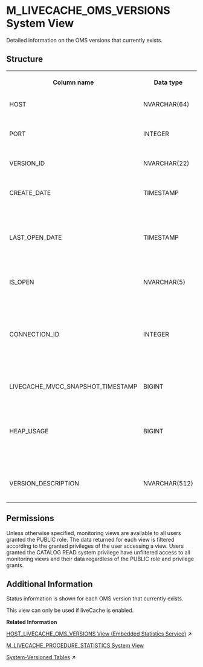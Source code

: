 <!-- loio20b3079f7519101491b1c22f0d951530 -->

# M\_LIVECACHE\_OMS\_VERSIONS System View

Detailed information on the OMS versions that currently exists.



<a name="loio20b3079f7519101491b1c22f0d951530___m__l_i_v_e_c_a_c_h_e__o_m_s__v_e_r_s_i_o_n_s_1struct_M_LIVECACHE_OMS_VERSIONS"/>

## Structure


<table>
<tr>
<th valign="top">

Column name

</th>
<th valign="top">

Data type

</th>
<th valign="top">

Description

</th>
</tr>
<tr>
<td valign="top">

HOST

</td>
<td valign="top">

NVARCHAR\(64\)

</td>
<td valign="top">

Displays the host name.

</td>
</tr>
<tr>
<td valign="top">

PORT

</td>
<td valign="top">

INTEGER

</td>
<td valign="top">

Displays the internal port.

</td>
</tr>
<tr>
<td valign="top">

VERSION\_ID

</td>
<td valign="top">

NVARCHAR\(22\)

</td>
<td valign="top">

Displays the ID of the OMS version.

</td>
</tr>
<tr>
<td valign="top">

CREATE\_DATE

</td>
<td valign="top">

TIMESTAMP

</td>
<td valign="top">

Displays the timestamp of the creation of the OMS version.

</td>
</tr>
<tr>
<td valign="top">

LAST\_OPEN\_DATE

</td>
<td valign="top">

TIMESTAMP

</td>
<td valign="top">

Displays the timestamp when the OMS version was opened last.

</td>
</tr>
<tr>
<td valign="top">

IS\_OPEN

</td>
<td valign="top">

NVARCHAR\(5\)

</td>
<td valign="top">

Displays the flag indicating whether the version is currently open: TRUE/FALSE.

</td>
</tr>
<tr>
<td valign="top">

CONNECTION\_ID

</td>
<td valign="top">

INTEGER

</td>
<td valign="top">

Displays the ID of the connection/session that the version is bound to.

</td>
</tr>
<tr>
<td valign="top">

LIVECACHE\_MVCC\_SNAPSHOT\_TIMESTAMP

</td>
<td valign="top">

BIGINT

</td>
<td valign="top">

Displays the consistent view MVCC snapshot timestamp.

</td>
</tr>
<tr>
<td valign="top">

HEAP\_USAGE

</td>
<td valign="top">

BIGINT

</td>
<td valign="top">

Displays the memory that is currently used by the version in bytes.

</td>
</tr>
<tr>
<td valign="top">

VERSION\_DESCRIPTION

</td>
<td valign="top">

NVARCHAR\(512\)

</td>
<td valign="top">

Displays the description.

</td>
</tr>
</table>



<a name="loio20b3079f7519101491b1c22f0d951530__section_ulf_kb1_ybc"/>

## Permissions

Unless otherwise specified, monitoring views are available to all users granted the PUBLIC role. The data returned for each view is filtered according to the granted privileges of the user accessing a view. Users granted the CATALOG READ system privilege have unfiltered access to all monitoring views and their data regardless of the PUBLIC role and privilege grants.



<a name="loio20b3079f7519101491b1c22f0d951530___m__l_i_v_e_c_a_c_h_e__o_m_s__v_e_r_s_i_o_n_s_1fulldesc_M_LIVECACHE_OMS_VERSIONS"/>

## Additional Information

Status information is shown for each OMS version that currently exists.

This view can only be used if liveCache is enabled.

**Related Information**  


[HOST_LIVECACHE_OMS_VERSIONS View (Embedded Statistics Service)](https://help.sap.com/viewer/323c57a017234d47a0e7da3e22345822/2024_3_QRC/en-US/29ffcc773260413481653377de803596.html "Returns LiveCache OMS versions per host status information.") :arrow_upper_right:

[M\_LIVECACHE\_PROCEDURE\_STATISTICS System View](m-livecache-procedure-statistics-system-view-20b32d0.md "Provides accumulated LiveCache procedure statistics.")

[System-Versioned Tables](https://help.sap.com/viewer/f9c5015e72e04fffa14d7d4f7267d897/2024_3_QRC/en-US/91302b26f62c4433bbc58e0a951cdc1d.html "System-versioned tables are part of the SQL standard. They support the tracking of changes on column store tables by capturing the validity period of each record.") :arrow_upper_right:

